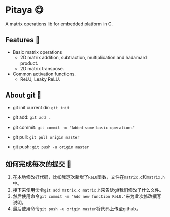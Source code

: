 # Pitaya :yum:
A matrix operations lib for embedded platform in C.

## Features :rocket:
- Basic matrix operations
  - 2D matrix addition, subtraction, multiplication and hadamard product.
  - 2D matrix transpose.
- Common activation functions.
  - ReLU, Leaky ReLU.

## About git​ :eyes:
- git init current dir: `git init`

- git add: `git add .`

- git commit: `git commit -m "Added some basic operations"`

- git pull: `git pull origin master`

- git push: `git push -u origin master`

## 如何完成每次的提交 :speech_balloon:

  1. 在本地修改好代码，比如我这次新增了`ReLU`函数，文件在`matrix.c`和`matrix.h`中。
  2. 接下来使用命令`git add matrix.c matrix.h`来告诉git我们修改了什么文件。
  3. 然后使用命令`git commit -m "Add new function ReLU."`来为此次修改撰写说明。
  4. 最后使用命令`git push -u origin master`将代码上传至github。
